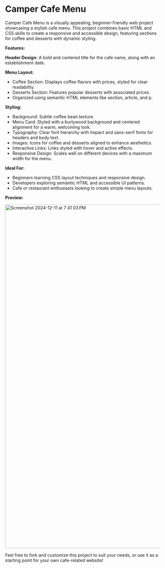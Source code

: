 # Camper Cafe Menu
Camper Cafe Menu is a visually appealing, beginner-friendly web project showcasing a stylish cafe menu. This project combines basic HTML and CSS skills to create a responsive and accessible design, featuring sections for coffee and desserts with dynamic styling.

**Features:**

**Header Design:**
A bold and centered title for the cafe name, along with an establishment date.

**Menu Layout:**
- Coffee Section: Displays coffee flavors with prices, styled for clear readability.
- Desserts Section: Features popular desserts with associated prices.
- Organized using semantic HTML elements like section, article, and p.

**Styling:**
- Background: Subtle coffee bean texture.
- Menu Card: Styled with a burlywood background and centered alignment for a warm, welcoming look.
- Typography: Clear font hierarchy with Impact and sans-serif fonts for headers and body text.
- Images: Icons for coffee and desserts aligned to enhance aesthetics.
- Interactive Links: Links styled with hover and active effects.
- Responsive Design: Scales well on different devices with a maximum width for the menu.
  
**Ideal For:**
- Beginners learning CSS layout techniques and responsive design.
- Developers exploring semantic HTML and accessible UI patterns.
- Cafe or restaurant enthusiasts looking to create simple menu layouts.
  
**Preview:**

<img width="1116" alt="Screenshot 2024-12-11 at 7 41 03 PM" src="https://github.com/user-attachments/assets/c2d2c966-ff85-433a-aefb-d9b54d8625a2" />

Feel free to fork and customize this project to suit your needs, or use it as a starting point for your own cafe-related website!

